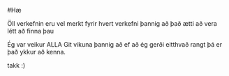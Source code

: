 #Hæ

Öll verkefnin eru vel merkt fyrir hvert verkefni þannig að það ætti að vera létt að finna þau

Ég var veikur ALLA Git vikuna þannig að ef að ég gerði eitthvað rangt þá er það ykkur að kenna.

takk :)
